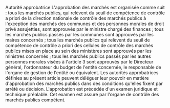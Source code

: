 Autorité approbatrice
L'approbation des marchés est organisée comme suit :
tous les marchés publics, qui relèvent du seuil de compétence de
contrôle a priori de la direction nationale de contrôle des marchés
publics à l'exception des marchés des communes et des personnes
morales de droit privé assujetties, sont approuvés par le ministre
chargé des finances ;
tous les marchés publics passés par les communes sont approuvés par
les maires concernés ;
tous les marchés publics qui relèvent du seuil de compétence de
contrôle a priori des cellules de contrôle des marchés publics mises
en place au sein des ministères sont approuvés par les ministres
concernés ;
tous les marchés publics passés par les autres personnes morales
visées à l'article 3 sont approuvés par le Directeur général,
l'ordonnateur du budget de l'entité concernée, le responsable de
l'organe de gestion de l'entité ou équivalent.
Les autorités approbatrices définies au présent article peuvent déléguer
leur pouvoir en matière d'approbation des marchés publics dans des
conditions qu'elles fixent par arrêté ou décision.
L'approbation est précédée d'un examen juridique et technique
préalable. Cet examen est assuré par l'organe de contrôle des marchés
publics compétent.